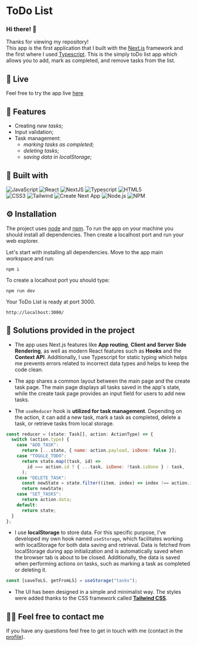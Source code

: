 # ToDo List

### Hi there! 👋 <br/>

Thanks for viewing my repository! <br/>
This app is the first application that I built with the [Next.js](https://nextjs.org/) framework and the first where I used [Typescript](https://www.typescriptlang.org/). This is the simply toDo list app which allows you to add, mark as completed, and remove tasks from the list.

## 🔴 Live

Feel free to try the app live [here](https://next-todo-list-two.vercel.app)

## 📎 Features

- Creating _new tasks_;
- Input validation;
- Task management:
  - _marking tasks as completed_;
  - _deleting tasks_;
  - _saving data in localStorage_;

## 🔧 Built with

![JavaScript](https://img.shields.io/badge/-JavaScript-0A1A2F?style=for-the-badge&logo=JavaScript&logoColor=F7DF1E)
![React](https://img.shields.io/badge/-React-0A1A2F?style=for-the-badge&logo=React&logoColor=61DAFB)
![NextJS](https://img.shields.io/badge/-Next.js-0A1A2F?style=for-the-badge&logo=Next.js&logoColor=000000)
![Typescript](https://img.shields.io/badge/typescript-0A1A2F?style=for-the-badge&logo=typescript&logoColor=3178C6)
![HTML5](https://img.shields.io/badge/-HTML5-0A1A2F?style=for-the-badge&logo=HTML5&logoColor=E34F26) <br/>
![CSS3](https://img.shields.io/badge/-CSS3-0A1A2F?style=for-the-badge&logo=CSS3&logoColor=1572B6)
![Tailwind](https://img.shields.io/badge/-tailwind_css-0A1A2F?style=for-the-badge&logo=tailwindcss&logoColor=06B6D4)
![Create Next App](https://img.shields.io/badge/-create_next_app-0A1A2F?style=for-the-badge&logo=createreactapp&logoColor=09D3AC)
![Node.js](https://img.shields.io/badge/Node.JS-0A1A2F?style=for-the-badge&logo=Node.js&logoColor=339933)
![NPM](https://img.shields.io/badge/NPM-0A1A2F?style=for-the-badge&logo=npm&logoColor=CB3837)

## ⚙️ Installation

The project uses [node](https://nodejs.org/en/) and [npm](https://www.npmjs.com/). To run the app on your machine you should install all dependencies. Then create a localhost port and run your web explorer.

Let's start with installing all dependencies. Move to the app main workspace and run:

    npm i

To create a localhost port you should type:

    npm run dev

Your ToDo List is ready at port 3000.

    http://localhost:3000/

## 🤔 Solutions provided in the project

- The app uses Next.js features like **App routing**, **Client and Server Side Rendering**, as well as modern React features such as **Hooks** and the **Context API**. Additionally, I use Typescript for static typing which helps me prevents errors related to incorrect data types and helps to keep the code clean.

- The app shares a common layout between the main page and the create task page. The main page displays all tasks saved in the app's state, while the create task page provides an input field for users to add new tasks.

- The `useReducer` hook is **utilized for task management**. Depending on the action, it can add a new task, mark a task as completed, delete a task, or retrieve tasks from local storage.

```js
const reducer = (state: Task[], action: ActionType) => {
  switch (action.type) {
    case "ADD_TASK":
      return [...state, { name: action.payload, isDone: false }];
    case "TOGGLE_TODO":
      return state.map((task, id) =>
        id === action.id ? { ...task, isDone: !task.isDone } : task,
      );
    case "DELETE_TASK":
      const newState = state.filter((item, index) => index !== action.id);
      return newState;
    case "SET_TASKS":
      return action.data;
    default:
      return state;
  }
};
```

- I use **localStorage** to store data. For this specific purpose, I've developed my own hook named `useStorage`, which facilitates working with localStorage for both data saving and retrieval. Data is fetched from localStorage during app initialization and is automatically saved when the browser tab is about to be closed. Additionally, the data is saved when performing actions on tasks, such as marking a task as completed or deleting it.

```js
const [saveToLS, getFromLS] = useStorage("tasks");
```

- The UI has been designed in a simple and minimalist way. The styles were added thanks to the CSS framework called [**Tailwind CSS**](https://tailwindcss.com/).

## 🙋‍♂️ Feel free to contact me

If you have any questions feel free to get in touch with me (contact in the [profile](https://github.com/mmcode9407)).
